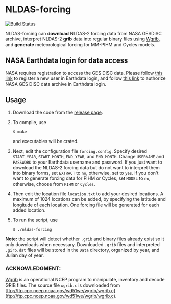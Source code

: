 # NLDAS-forcing

[![Build Status](https://travis-ci.org/shiyuning/NLDAS-forcing.svg?branch=master)](https://travis-ci.org/shiyuning/NLDAS-forcing)

NLDAS-forcing can **download** NLDAS-2 forcing data from NASA GESDISC archive, interpret NLDAS-2 **grib** data into regular binary files using [Wgrib](ftp://ftp.cpc.ncep.noaa.gov/wd51we/wgrib/wgrib.c), and **generate** meteorological forcing for MM-PIHM and Cycles models.

## NASA Earthdata login for data access
NASA requires registration to access the GES DISC data.
Please follow [this link](https://wiki.earthdata.nasa.gov/display/EL/How+To+Register+With+Earthdata+Login) to register a new user in Earthdata login, and follow [this link](https://disc.gsfc.nasa.gov/registration/authorizing-gesdisc-data-access-in-earthdata_login) to authorize NASA GES DISC data archive in Earthdata login.

## Usage
1. Download the code from the [release page](https://github.com/shiyuning/NLDAS-forcing/releases).

2. To compile, use

   ```shell
   $ make
   ```

   and executables will be crated.

3. Next, edit the configuration file `forcing.config`.
   Specify desired `START_YEAR`, `START_MONTH`, `END_YEAR`, and `END_MONTH`.
   Change `USERNAME` and `PASSWORD` to your Earthdata username and password.
   If you just want to download the NLDAS-2 forcing data but do not want to interpret them into binary forms, set `EXTRACT` to `no`, otherwise, set to `yes`.
   If you don't want to generate forcing data for PIHM or Cycles, set `MODEL` to `no`, otherwise, choose from `PIHM` or `Cycles`.

4. Then edit the location file `location.txt` to add your desired locations.
   A maximum of 1024 locations can be added, by specifying the latitude and longitude of each location.
   One forcing file will be generated for each added location.

5. To run the script, use

   ```shell
   $ ./nldas-forcing
   ```

**Note:** the script will detect whether `.grib` and binary files already exist so it only downloads when necessary.
Downloaded `.grib` files and interpreted `.girb.dat` files will be stored in the `Data` directory, organized by year, and Julian day of year.

### ACKNOWLEDGMENT:
[Wgrib](http://www.cpc.ncep.noaa.gov/products/wesley/wgrib.html) is an operational NCEP program to manipulate, inventory and decode GRIB files.
The source file `wgrib.c` is downloaded from [ftp://ftp.cpc.ncep.noaa.gov/wd51we/wgrib/wgrib.c](ftp://ftp.cpc.ncep.noaa.gov/wd51we/wgrib/wgrib.c).
